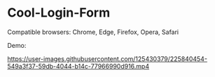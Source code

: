 # Cool-Login-Form
Compatible browsers: Chrome, Edge, Firefox, Opera, Safari

Demo: 

https://user-images.githubusercontent.com/125430379/225840454-549a3f37-59db-4044-b14c-77966990d916.mp4
